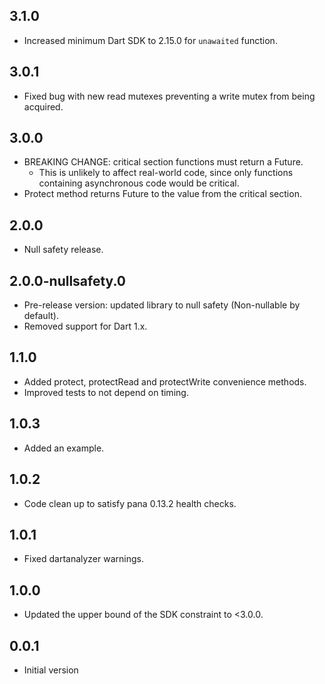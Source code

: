 ## 3.1.0

- Increased minimum Dart SDK to 2.15.0 for `unawaited` function.

## 3.0.1

- Fixed bug with new read mutexes preventing a write mutex from being acquired.

## 3.0.0

- BREAKING CHANGE: critical section functions must return a Future.
    - This is unlikely to affect real-world code, since only functions
      containing asynchronous code would be critical.
- Protect method returns Future to the value from the critical section.

## 2.0.0

- Null safety release.

## 2.0.0-nullsafety.0

- Pre-release version: updated library to null safety (Non-nullable by default).
- Removed support for Dart 1.x.

## 1.1.0

- Added protect, protectRead and protectWrite convenience methods.
- Improved tests to not depend on timing.

## 1.0.3

- Added an example.

## 1.0.2

- Code clean up to satisfy pana 0.13.2 health checks.

## 1.0.1

- Fixed dartanalyzer warnings.

## 1.0.0

- Updated the upper bound of the SDK constraint to <3.0.0.

## 0.0.1

- Initial version
